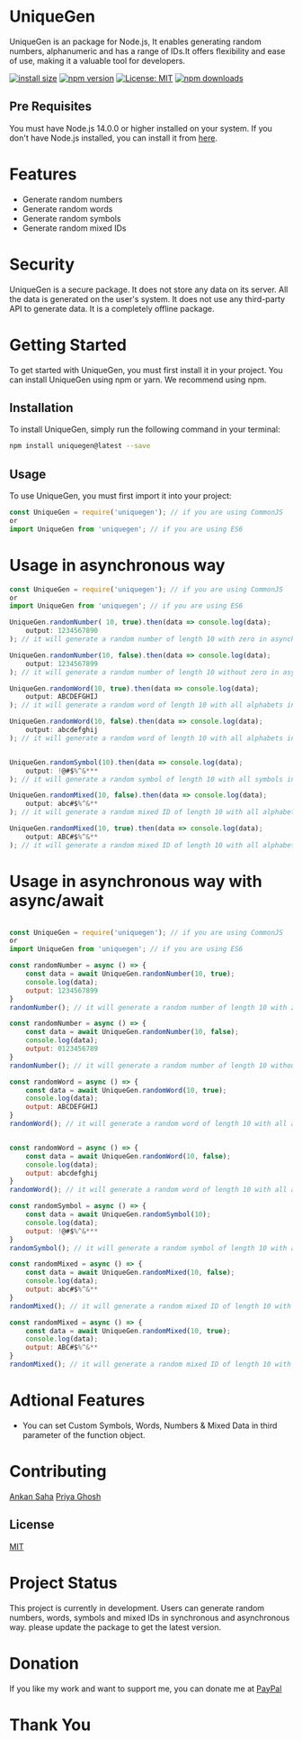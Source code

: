 # UniqueGen
UniqueGen is an package for Node.js, It enables generating random numbers, alphanumeric and has a range of IDs.It offers flexibility and ease of use, making it a valuable tool for developers.

[![install size](https://packagephobia.com/badge?p=uniquegen)](https://packagephobia.com/result?p=uniquegen)
[![npm version](https://badge.fury.io/js/uniquegen.svg)](https://badge.fury.io/js/uniquegen)
[![License: MIT](https://img.shields.io/badge/License-MIT-yellow.svg)](https://opensource.org/licenses/MIT)
[![npm downloads](https://img.shields.io/npm/dt/uniquegen.svg?style=flat-square)](https://www.npmjs.com/package/uniquegen)

## Pre Requisites
You must have Node.js 14.0.0 or higher installed on your system. If you don't have Node.js installed, you can install it from [here](https://nodejs.org/en/download/).

# Features
- Generate random numbers
- Generate random words
- Generate random symbols
- Generate random mixed IDs

# Security
UniqueGen is a secure package. It does not store any data on its server. All the data is generated on the user's system. It does not use any third-party API to generate data. It is a completely offline package.

# Getting Started
To get started with UniqueGen, you must first install it in your project. You can install UniqueGen using npm or yarn. We recommend using npm.


## Installation
To install UniqueGen, simply run the following command in your terminal:
```bash
npm install uniquegen@latest --save
```

## Usage
To use UniqueGen, you must first import it into your project:
```javascript
const UniqueGen = require('uniquegen'); // if you are using CommonJS
or
import UniqueGen from 'uniquegen'; // if you are using ES6

```
# Usage in asynchronous way
```javascript first paramenter is the  length of ID you want to generate
const UniqueGen = require('uniquegen'); // if you are using CommonJS
or
import UniqueGen from 'uniquegen'; // if you are using ES6

UniqueGen.randomNumber( 10, true).then(data => console.log(data);
    output: 1234567890
); // it will generate a random number of length 10 with zero in asynchronous way

UniqueGen.randomNumber(10, false).then(data => console.log(data);
    output: 1234567899
); // it will generate a random number of length 10 without zero in asynchronous way

UniqueGen.randomWord(10, true).then(data => console.log(data);
    output: ABCDEFGHIJ
); // it will generate a random word of length 10 with all alphabets in caps in asynchronous way

UniqueGen.randomWord(10, false).then(data => console.log(data);
    output: abcdefghij
); // it will generate a random word of length 10 with all alphabets in small in asynchronous way


UniqueGen.randomSymbol(10).then(data => console.log(data);
    output: !@#$%^&***
); // it will generate a random symbol of length 10 with all symbols in asynchronous way

UniqueGen.randomMixed(10, false).then(data => console.log(data);
    output: abc#$%^&**
); // it will generate a random mixed ID of length 10 with all alphabets in small in asynchronous way

UniqueGen.randomMixed(10, true).then(data => console.log(data);
    output: ABC#$%^&**
); // it will generate a random mixed ID of length 10 with all alphabets in caps in asynchronous way


```

# Usage in asynchronous way with async/await
```javascript first paramenter is the  length of ID you want to generate

const UniqueGen = require('uniquegen'); // if you are using CommonJS
or
import UniqueGen from 'uniquegen'; // if you are using ES6

const randomNumber = async () => {
    const data = await UniqueGen.randomNumber(10, true);
    console.log(data);
    output: 1234567899
}
randomNumber(); // it will generate a random number of length 10 with zero in asynchronous way

const randomNumber = async () => {
    const data = await UniqueGen.randomNumber(10, false);
    console.log(data);
    output: 0123456789
}
randomNumber(); // it will generate a random number of length 10 without zero in asynchronous way

const randomWord = async () => {
    const data = await UniqueGen.randomWord(10, true);
    console.log(data);
    output: ABCDEFGHIJ
}
randomWord(); // it will generate a random word of length 10 with all alphabets in caps in asynchronous way


const randomWord = async () => {
    const data = await UniqueGen.randomWord(10, false);
    console.log(data);
    output: abcdefghij
}
randomWord(); // it will generate a random word of length 10 with all alphabets in small in asynchronous way

const randomSymbol = async () => {
    const data = await UniqueGen.randomSymbol(10);
    console.log(data);
    output: !@#$%^&***
}
randomSymbol(); // it will generate a random symbol of length 10 with all symbols in asynchronous way

const randomMixed = async () => {
    const data = await UniqueGen.randomMixed(10, false);
    console.log(data);
    output: abc#$%^&**
}
randomMixed(); // it will generate a random mixed ID of length 10 with all alphabets in small in asynchronous way

const randomMixed = async () => {
    const data = await UniqueGen.randomMixed(10, true);
    console.log(data);
    output: ABC#$%^&**
}
randomMixed(); // it will generate a random mixed ID of length 10 with all alphabets in caps in asynchronous way

```

# Adtional Features
- You can set Custom Symbols, Words, Numbers & Mixed Data in third parameter of the function object.

# Contributing
[Ankan Saha]("github.com/AnkanSaha")
[Priya Ghosh]("https://www.npmjs.com/~priya_ghosh")

## License
[MIT](https://choosealicense.com/licenses/mit/)

# Project Status
This project is currently in development. Users can generate random numbers, words, symbols and mixed IDs in synchronous and asynchronous way. please update the package to get the latest version.

# Donation
If you like my work and want to support me, you can donate me at [PayPal](https://paypal.me/ANKAN2003)

# Thank You